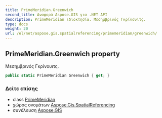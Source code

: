 ```yaml
---
title: PrimeMeridian.Greenwich
second_title: Αναφορά Aspose.GIS για .NET API
description: PrimeMeridian ιδιοκτησία. Μεσημβρινός Γκρίνουιτς.
type: docs
weight: 20
url: /el/net/aspose.gis.spatialreferencing/primemeridian/greenwich/
---
```

## PrimeMeridian.Greenwich property

Μεσημβρινός Γκρίνουιτς.

```csharp
public static PrimeMeridian Greenwich { get; }
```

### Δείτε επίσης

* class [PrimeMeridian](../)
* χώρος ονομάτων [Aspose.Gis.SpatialReferencing](../../primemeridian/)
* συνέλευση [Aspose.GIS](../../../)


